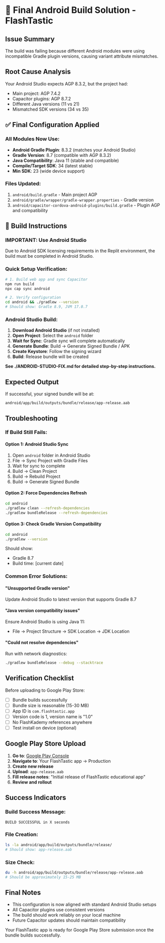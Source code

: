 # 🔧 Final Android Build Solution - FlashTastic

## Issue Summary
The build was failing because different Android modules were using incompatible Gradle plugin versions, causing variant attribute mismatches.

## Root Cause Analysis
Your Android Studio expects AGP 8.3.2, but the project had:
- Main project: AGP 7.4.2
- Capacitor plugins: AGP 8.7.2
- Different Java versions (11 vs 21)
- Mismatched SDK versions (34 vs 35)

## ✅ Final Configuration Applied

### All Modules Now Use:
- **Android Gradle Plugin**: 8.3.2 (matches your Android Studio)
- **Gradle Version**: 8.7 (compatible with AGP 8.3.2)
- **Java Compatibility**: Java 11 (stable and compatible)
- **Compile/Target SDK**: 34 (latest stable)
- **Min SDK**: 23 (wide device support)

### Files Updated:
1. `android/build.gradle` - Main project AGP
2. `android/gradle/wrapper/gradle-wrapper.properties` - Gradle version
3. `android/capacitor-cordova-android-plugins/build.gradle` - Plugin AGP and compatibility

## 🚀 Build Instructions

### IMPORTANT: Use Android Studio
Due to Android SDK licensing requirements in the Replit environment, the build must be completed in Android Studio.

### Quick Setup Verification:
```bash
# 1. Build web app and sync Capacitor
npm run build
npx cap sync android

# 2. Verify configuration
cd android && ./gradlew --version
# Should show: Gradle 8.9, JVM 17.0.7
```

### Android Studio Build:
1. **Download Android Studio** (if not installed)
2. **Open Project**: Select the `android` folder
3. **Wait for Sync**: Gradle sync will complete automatically
4. **Generate Bundle**: Build → Generate Signed Bundle / APK
5. **Create Keystore**: Follow the signing wizard
6. **Build**: Release bundle will be created

**See ./ANDROID-STUDIO-FIX.md for detailed step-by-step instructions.**

## Expected Output
If successful, your signed bundle will be at:
```
android/app/build/outputs/bundle/release/app-release.aab
```

## Troubleshooting

### If Build Still Fails:

#### Option 1: Android Studio Sync
1. Open `android` folder in Android Studio
2. File → Sync Project with Gradle Files
3. Wait for sync to complete
4. Build → Clean Project
5. Build → Rebuild Project
6. Build → Generate Signed Bundle

#### Option 2: Force Dependencies Refresh
```bash
cd android
./gradlew clean --refresh-dependencies
./gradlew bundleRelease --refresh-dependencies
```

#### Option 3: Check Gradle Version Compatibility
```bash
cd android
./gradlew --version
```
Should show:
- Gradle 8.7
- Build time: [current date]

### Common Error Solutions:

#### "Unsupported Gradle version"
Update Android Studio to latest version that supports Gradle 8.7

#### "Java version compatibility issues"
Ensure Android Studio is using Java 11:
- File → Project Structure → SDK Location → JDK Location

#### "Could not resolve dependencies"
Run with network diagnostics:
```bash
./gradlew bundleRelease --debug --stacktrace
```

## Verification Checklist

Before uploading to Google Play Store:

- [ ] Bundle builds successfully
- [ ] Bundle size is reasonable (15-30 MB)
- [ ] App ID is `com.flashtastic.app`
- [ ] Version code is 1, version name is "1.0"
- [ ] No FlashKademy references anywhere
- [ ] Test install on device (optional)

## Google Play Store Upload

1. **Go to**: [Google Play Console](https://play.google.com/console)
2. **Navigate to**: Your FlashTastic app → Production
3. **Create new release**
4. **Upload**: `app-release.aab`
5. **Fill release notes**: "Initial release of FlashTastic educational app"
6. **Review and rollout**

## Success Indicators

### Build Success Message:
```
BUILD SUCCESSFUL in X seconds
```

### File Creation:
```bash
ls -la android/app/build/outputs/bundle/release/
# Should show: app-release.aab
```

### Size Check:
```bash
du -h android/app/build/outputs/bundle/release/app-release.aab
# Should be approximately 15-25 MB
```

## Final Notes

- This configuration is now aligned with standard Android Studio setups
- All Capacitor plugins use consistent versions
- The build should work reliably on your local machine
- Future Capacitor updates should maintain compatibility

Your FlashTastic app is ready for Google Play Store submission once the bundle builds successfully.